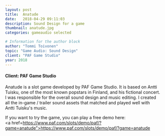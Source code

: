```yaml
---
layout: post
title:  Anatude
date:   2018-04-29 09:11:03
description: Sound Design for a game
thumbnail: anatude.jpg
categories: gameaudio selected

# Information for the author block
author: "Tommi Toivonen"
topic: "Game Audio: Sound Design"
client: "PAF Game Studio"
year: 2018
---
```


#### Client: PAF Game Studio

Anatude is a slot game developed by PAF Game Studio. It is based on Antti Tuisku, one of the most known popstars in Finland, and his fictional concert. I was responsible for the overall sound design and music editing. I created all the in-game / trailer sound assets that matched and played well with Antti Tuisku's music. 

If you want to try the game, you can play a free demo here:<br>
<a href=https://www.paf.com/slots/demo/paf/?game=anatude">https://www.paf.com/slots/demo/paf/?game=anatude</a>
